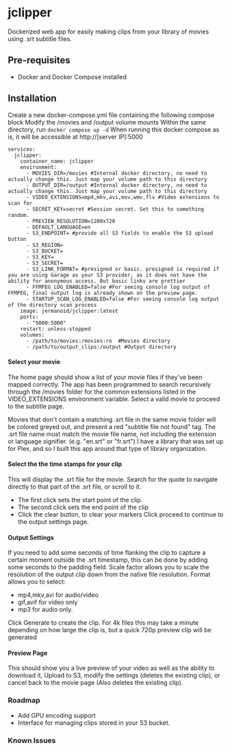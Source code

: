 # jclipper
Dockerized web app for easily making clips from your library of movies using .srt subtitle files. 

## Pre-requisites
- Docker and Docker Compose installed

## Installation
Create a new docker-compose.yml file containing the following compose block
Modify the /movies and /output volume mounts
Within the same directory, run ```docker compose up -d```
When running this docker compose as is, it will be accessible at http://[server IP]:5000
```
services:
  jclipper:
    container_name: jclipper
    environment:
      - MOVIES_DIR=/movies #Internal docker directory, no need to actually change this. Just map your volume path to this directory
      - OUTPUT_DIR=/output #Internal docker directory, no need to actually change this. Just map your volume path to this directory
      - VIDEO_EXTENSIONS=mp4,mkv,avi,mov,wmv,flv #Video extensions to scan for
      - SECRET_KEY=secret #Session secret. Set this to something random.
      - PREVIEW_RESOLUTION=1280x720
      - DEFAULT_LANGUAGE=en
      - S3_ENDPOINT= #provide all S3 fields to enable the S3 upload button
      - S3_REGION=
      - S3_BUCKET=
      - S3_KEY=
      - S3_SECRET=
      - S3_LINK_FORMAT= #presigned or basic. presigned is required if you are using Garage as your S3 provider, as it does not have the ability for anonymous access. But basic links are prettier
      - FFMPEG_LOG_ENABLED=false #For seeing console log output of FFMPEG, final output log is already shown on the preview page.
      - STARTUP_SCAN_LOG_ENABLED=false #For seeing console log output of the directory scan process
    image: jermanoid/jclipper:latest
    ports:
      - "5000:5000"
    restart: unless-stopped
    volumes:
      - /path/to/movies:/movies:ro  #Movies directory
      - /path/to/output_clips:/output #Output directory
```

#### Select your movie
The home page should show a list of your movie files if they've been mapped correctly. The app has been programmed to search recursively through the /movies folder for the common extensions listed in the VIDEO_EXTENSIONS environment variable.
Select a valid movie to proceed to the subtitle page.

Movies that don't contain a matching .srt file in the same movie folder will be colored greyed out, and present a red "subtitle file not found" tag. The .srt file name must match the movie file name, not including the extension or language signifier. (e.g. "en.srt" or "fr.srt")
I have a library that was set up for Plex, and so I built this app around that type of library organization.


#### Select the the time stamps for your clip
This will display the .srt file for the movie.
Search for the quote to navigate directly to that part of the .srt file, or scroll to it. 
- The first click sets the start point of the clip.
- The second click sets the end point of the clip
- Click the clear button, to clear your markers
Click proceed to continue to the output settings page.

#### Output Settings
If you need to add some seconds of time flanking the clip to capture a certain moment outside the .srt timestamp, this can be done by adding some seconds to the padding field. 
Scale factor allows you to scale the resolution of the output clip down from the native file resolution.
Format allows you to select:
- mp4,mkv,avi for audio/video
- gif,avif for video only
- mp3 for audio only.

Click Generate to create the clip. For 4k files this may take a minute depending on how large the clip is, but a quick 720p preview clip will be generated

#### Preview Page
This should show you a live preview of your video as well as the ability to download it, Upload to S3, modify the settings (deletes the existing clip), or cancel back to the movie page (Also deletes the existing clip). 

### Roadmap
- Add GPU encoding support
- Interface for managing clips stored in your S3 bucket.

### Known Issues


